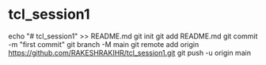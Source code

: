 # tcl_session1
echo "# tcl_session1" >> README.md
git init
git add README.md
git commit -m "first commit"
git branch -M main
git remote add origin https://github.com/RAKESHRAKIHR/tcl_session1.git
git push -u origin main
